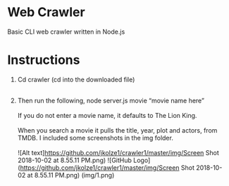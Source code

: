 # Web Crawler
Basic CLI web crawler written in Node.js

# Instructions
1. Cd crawler (cd into the downloaded file) <br><br>

2. Then run the following, node server.js movie “movie name here” <br><br>
If you do not enter a movie name, it defaults to The Lion King. <br><br>
When you search a movie it pulls the title, year, plot and actors, from TMDB. I included some screenshots in the img folder. <br><br>
![Alt text]https://github.com/jkolze1/crawler1/master/img/Screen Shot 2018-10-02 at 8.55.11 PM.png)
![GitHub Logo](https://github.com/jkolze1/crawler1/master/img/Screen Shot 2018-10-02 at 8.55.11 PM.png)
(img/1.png)
